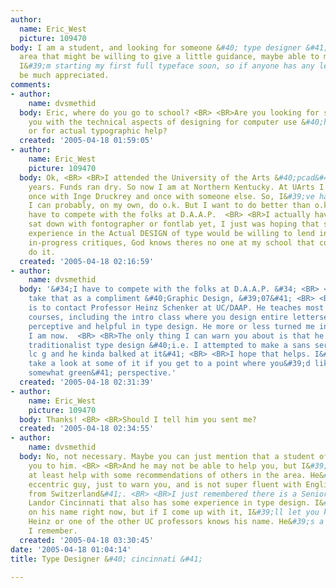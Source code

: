 ```yaml
---
author:
  name: Eric_West
  picture: 109470
body: I am a student, and looking for someone &#40; type designer &#41; in the Cincinnati
  area that might be willing to give a little guidance, maybe able to meet periodically.
  I&#39;m starting my first full typeface soon, so if anyone has any leads, it would
  be much appreciated.
comments:
- author:
    name: dvsmethid
  body: Eric, where do you go to school? <BR> <BR>Are you looking for someone to help
    you with the technical aspects of designing for computer use &#40;hinting, etc.&#41;
    or for actual typographic help?
  created: '2005-04-18 01:59:05'
- author:
    name: Eric_West
    picture: 109470
  body: Ok, <BR> <BR>I attended the University of the Arts &#40;pcad&#41;  for 2.5
    years. Funds ran dry. So now I am at Northern Kentucky. At UArts I had type design
    once with Inge Druckrey and once with someone else. So, I&#39;ve had enough that
    I can probably, on my own, do o.k. But I want to do better than o.k.  <BR> <BR>I
    have to compete with the folks at D.A.A.P.  <BR> <BR>I actually haven&#39;t even
    sat down with fontographer or fontlab yet, I just was hoping that someone with
    experience in the Actual DESIGN of type would be willing to lend insight/mentoring/
    in-progress critiques, God knows theres no one at my school that could remotely
    do it.
  created: '2005-04-18 02:16:59'
- author:
    name: dvsmethid
  body: '&#34;I have to compete with the folks at D.A.A.P. &#34; <BR> <BR>I&#39;ll
    take that as a compliment &#40;Graphic Design, &#39;07&#41; <BR> <BR>My recommendation
    is to contact Professor Heinz Schenker at UC/DAAP. He teaches most of the typography
    courses, including the intro class where you design entire lettersets. He is amazingly
    perceptive and helpful in type design. He more or less turned me into the typophile
    I am now.  <BR> <BR>The only thing I can warn you about is that he favors very
    traditionalist type design &#40;i.e. I attempted to make a sans serif double-story
    lc g and he kinda balked at it&#41; <BR> <BR>I hope that helps. I&#39;d love to
    take a look at some of it if you get to a point where you&#39;d like a third &#40;albeit
    somewhat green&#41; perspective.'
  created: '2005-04-18 02:31:39'
- author:
    name: Eric_West
    picture: 109470
  body: Thanks! <BR> <BR>Should I tell him you sent me?
  created: '2005-04-18 02:34:55'
- author:
    name: dvsmethid
  body: No, not necessary. Maybe you can just mention that a student of his recommended
    you to him. <BR> <BR>And he may not be able to help you, but I&#39;m sure he could
    at least help with some recommendations of others in the area. He&#39;s a slightly
    eccentric guy, just to warn you, and is not super fluent with English &#40;he&#39;s
    from Switzerland&#41;. <BR> <BR>I just remembered there is a Senior Designer at
    Landor Cincinnati that also has some experience in type design. I&#39;m blanking
    on his name right now, but if I come up with it, I&#39;ll let you know. Maybe
    Heinz or one of the other UC professors knows his name. He&#39;s a DAAP grad if
    I remember.
  created: '2005-04-18 03:30:45'
date: '2005-04-18 01:04:14'
title: Type Designer &#40; cincinnati &#41;

---
```

